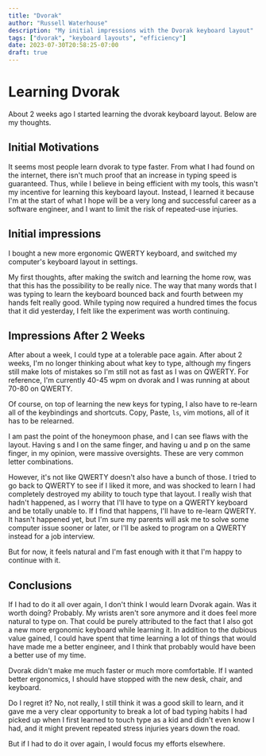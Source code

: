 ```yaml
---
title: "Dvorak"
author: "Russell Waterhouse"
description: "My initial impressions with the Dvorak keyboard layout"
tags: ["dvorak", "keyboard layouts", "efficiency"]
date: 2023-07-30T20:58:25-07:00
draft: true
---
```


# Learning Dvorak

About 2 weeks ago I started learning the dvorak keyboard layout. Below are my
thoughts.


## Initial Motivations

It seems most people learn dvorak to type faster. From what I had found on the
internet, there isn't much proof that an increase in typing speed is
guaranteed.  Thus, while I believe in being efficient with my tools, this
wasn't my incentive for learning this keyboard layout.  Instead, I learned it
because I'm at the start of what I hope will be a very long and successful
career as a software engineer, and I want to limit the risk of repeated-use
injuries.


## Initial impressions

I bought a new more ergonomic QWERTY keyboard, and switched my computer's keyboard
layout in settings.

My first thoughts, after making the switch and learning the home row, was that
this has the possibility to be really nice.  The way that many words that I was
typing to learn the keyboard bounced back and fourth between my hands felt
really good.  While typing now required a hundred times the focus that it did
yesterday, I felt like the experiment was worth continuing.


## Impressions After 2 Weeks

After about a week, I could type at a tolerable pace again. After about 2
weeks, I'm no longer thinking about what key to type, although my fingers still
make lots of mistakes so I'm still not as fast as I was on QWERTY.  For
reference, I'm currently 40-45 wpm on dvorak and I was running at about 70-80
on QWERTY. 

Of course, on top of learning the new keys for typing, I also have to re-learn
all of the keybindings and shortcuts. Copy, Paste, `ls`, vim motions, all of it
has to be relearned. 

I am past the point of the honeymoon phase, and I can see flaws with the
layout. Having s and l on the same finger, and having u and p on the same
finger, in my opinion, were massive oversights. These are very common letter
combinations.

However, it's not like QWERTY doesn't also have a bunch of those. I tried to go
back to QWERTY to see if I liked it more, and was shocked to learn I had
completely destroyed my ability to touch type that layout. I really wish that
hadn't happened, as I worry that I'll have to type on a QWERTY keyboard and be
totally unable to.  If I find that happens, I'll have to re-learn QWERTY.  It
hasn't happened yet, but I'm sure my parents will ask me to solve some computer
issue sooner or later, or I'll be asked to program on a QWERTY instead for a
job interview.  

But for now, it feels natural and I'm fast enough with it that I'm happy to
continue with it. 

## Conclusions

If I had to do it all over again, I don't think I would learn Dvorak again.
Was it worth doing? Probably. My wrists aren't sore anymore and it does feel
more natural to type on. That could be purely attributed to the fact that 
I also got a new more ergonomic keyboard while learning it.
In addition to the dubious value gained, I could have spent that time learning a 
lot of things that would have made me a better engineer, and I think that 
probably would have been a better use of my time.

Dvorak didn't make me much faster or much more comfortable. If I wanted better
ergonomics, I should have stopped with the new desk, chair, and keyboard.

Do I regret it? No, not really, I still think it was a good skill to learn,
and it gave me a very clear opportunity to break a lot of bad typing habits 
I had picked up when I first learned to touch type as a kid and didn't even
know I had, and it might prevent repeated stress injuries years down the road.

But if I had to do it over again, I would focus my efforts elsewhere. 


